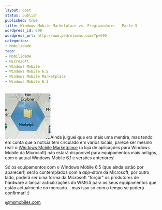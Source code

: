 ```yaml
---
layout: post
status: publish
published: true
title: Windows Mobile Marketplace vs. Programadores - Parte 3
wordpress_id: 690
wordpress_url: http://www.pedrolamas.com/?p=690
categories:
- Mobilidade
tags:
- Mobilidade
- Microsoft
- Windows Mobile
- Windows Mobile 6.5
- Windows Mobile Marketplace
- Windows Mobile 6.1
---
```

[![Microsoft Windows Mobile Marketplace](wp-content/uploads/2009/03/microsoft-windows-mobile-marketplace.jpg "Microsoft Windows Mobile Marketplace")](http://msmobiles.com/news.php/8149.html)Ainda julguei que era mais uma mentira, mas tendo em conta que a notícia tem circulado em vários locais, parece ser mesmo real: o [Windows Mobile Marketplace](tag/windows-mobile-marketplace/) (a loja de aplicações para Windows Mobile da Microsoft) não estará disponível para equipamentos mais antigos, com o actual Windows Mobile 6.1 e versões anteriores!

Só os equipamentos com o Windows Mobile 6.5 (que ainda estão por aparecer!) serão contemplados com a *app-store* da Microsoft; por outro lado, poderá ser uma forma da Microsoft "forçar" os produtores de hardware a lançar actualizações do WM6.5 para os seus equipamentos que estão actualmente no mercado... mas isso só com o tempo se poderá confirmar! :)

@[msmobiles.com](http://msmobiles.com/news.php/8149.html)
